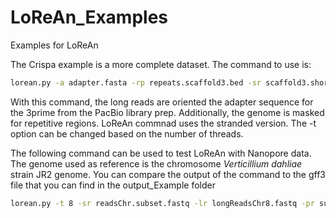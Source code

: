 # LoReAn_Examples
Examples for LoReAn


The Crispa example is a more complete dataset. The command to use is:
```bash
lorean.py -a adapter.fasta -rp repeats.scaffold3.bed -sr scaffold3.short_1.fastq,scaffold3.short_2.fastq  -lr scaffold3.long.fasta  -pr scaffold3.prot.fasta -sp crispa scaffold3.fasta -d -f -t 4 --keep_tmp
```

With this command, the long reads are oriented the adapter sequence for the 3prime from the PacBio library prep. Additionally,
the genome is masked for repetitive regions. LoReAn commnad uses the stranded version. The -t option can be changed based
on the number of threads.

The following command can be used to test LoReAn with Nanopore data. The genome used as reference is the chromosome *Verticillium dahliae* strain 
JR2 genome. You can compare the output of the command to the gff3 file that you can find in the output_Example folder

```bash
lorean.py -t 8 -sr readsChr.subset.fastq -lr longReadsChr8.fastq -pr subset.prot.fasta chr8.fasta -d -f -sp fusarium
```


